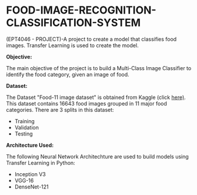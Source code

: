 # FOOD-IMAGE-RECOGNITION-CLASSIFICATION-SYSTEM
(EPT4046 - PROJECT)-A project to create a model that classifies food images. Transfer Learning is used to create the model.


**Objective:**

The main objective of the project is to build a Multi-Class Image Classifier to identify the food category, given an image of food.

**Dataset:**

The Dataset "Food-11 image dataset" is obtained from Kaggle (click [here)](https://www.kaggle.com/datasets/trolukovich/food11-image-dataset). This dataset contains 16643 food images grouped in 11 major food categories. There are 3 splits in this dataset:
- Training
- Validation
- Testing

**Architecture Used:**

The following Neural Network Architechture are used to build models using Transfer Learning in Python:
- Inception V3
- VGG-16
- DenseNet-121
